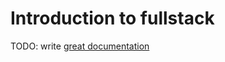 # Introduction to fullstack

TODO: write [great documentation](http://jacobian.org/writing/what-to-write/)
